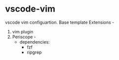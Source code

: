 # vscode-vim

vscode vim configuartion. Base template
Extensions -

1. vim plugin
2. Periscope -
   - dependencies:
     - fzf
     - ripgrep
